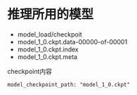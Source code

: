 # 推理所用的模型
- model_load/checkpoit
- model_1_0.ckpt.data-00000-of-00001
- model_1_0.ckpt.index
- model_1_0.ckpt.meta

checkpoint内容
```
model_checkpoint_path: "model_1_0.ckpt"
```
